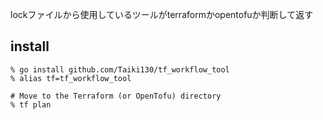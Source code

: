 lockファイルから使用しているツールがterraformかopentofuか判断して返す

## install

```shell
% go install github.com/Taiki130/tf_workflow_tool
% alias tf=tf_workflow_tool

# Move to the Terraform (or OpenTofu) directory
% tf plan
```
